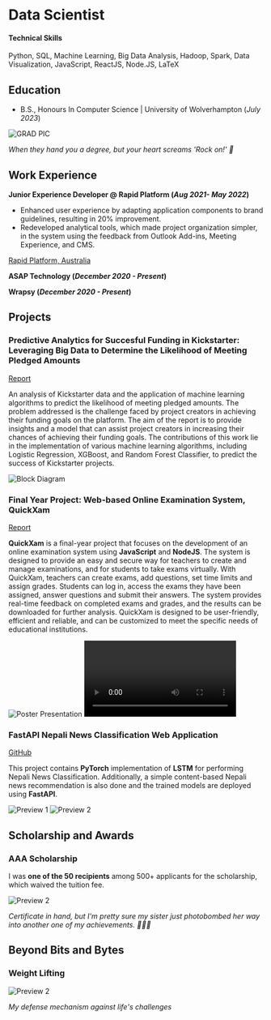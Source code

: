 # Data Scientist

#### Technical Skills
Python, SQL, Machine Learning, Big Data Analysis, Hadoop, Spark, Data Visualization, JavaScript, ReactJS, Node.JS, LaTeX
## Education	
- B.S., Honours In Computer Science | University of Wolverhampton (_July 2023_)

![GRAD PIC](/assets/img/graduation1.jpg)

*When they hand you a degree, but your heart screams 'Rock on!' 🤟*

## Work Experience
**Junior Experience Developer @ Rapid Platform (_Aug 2021- May 2022_)**
- Enhanced user experience by adapting application components to brand guidelines, resulting in 20% improvement.
- Redeveloped analytical tools, which made project organization simpler, in the system using the feedback from Outlook Add-ins, Meeting Experience, and CMS.

[Rapid Platform, Australia](https://rapidplatform.com.au/end-user/)

**ASAP Technology (_December 2020 - Present_)**

**Wrapsy (_December 2020 - Present_)**

## Projects
### Predictive Analytics for Succesful Funding in Kickstarter: Leveraging Big Data to Determine the Likelihood of Meeting Pledged Amounts
[Report](https://www.researchgate.net/publication/374004731_Predictive_Analytics_for_Succesful_Funding_in_Kickstarter_Leveraging_Big_Data_to_Determine_the_Likelihood_of_Meeting_Pledged_Amounts?channel=doi&linkId=650935c661f18040c20b76c4&showFulltext=true)

An analysis of Kickstarter data and the application of machine learning algorithms to predict the likelihood of meeting pledged amounts. The problem addressed is the challenge faced by project creators in achieving their funding goals on the platform. The aim of the report is to provide insights and a model that can assist project creators in increasing their chances of achieving their funding goals. The contributions of this work lie in the implementation of various machine learning algorithms, including Logistic Regression, XGBoost, and Random Forest Classifier, to predict the success of Kickstarter projects.

![Block Diagram](/assets/img/figure_block.png)

### Final Year Project: Web-based Online Examination System, QuickXam
[Report](https://drive.google.com/file/d/1Ko5TIWW4R3cVKuycE2QoZNLXHnhku8-o/view?usp=sharing)

**QuickXam** is a final-year project that focuses on the development of an online examination system
using **JavaScript** and **NodeJS**. The system is designed to provide an easy and secure way for
teachers to create and manage examinations, and for students to take exams virtually. With
QuickXam, teachers can create exams, add questions, set time limits and assign grades. Students
can log in, access the exams they have been assigned, answer questions and submit their answers.
The system provides real-time feedback on completed exams and grades, and the results can be
downloaded for further analysis. QuickXam is designed to be user-friendly, efficient and reliable,
and can be customized to meet the specific needs of educational institutions.

![Poster Presentation](/assets/img/poster.png)
![Poster Presentation](/assets/img/tadow.mp4)

### FastAPI Nepali News Classification Web Application
[GitHub](https://github.com/kushalsarkar404/FastAPI-Nepali-News-Classification-Web-Application)

This project contains **PyTorch** implementation of **LSTM** for performing Nepali News Classification. Additionally, a simple content-based Nepali news recommendation is also done and the trained models are deployed using **FastAPI**.

![Preview 1](/assets/img/2.png)
![Preview 2](/assets/img/recommendation.png)

## Scholarship and Awards
### AAA Scholarship
I was **one of the 50 recipients** among 500+ applicants for the scholarship, which waived the tuition fee. 

![Preview 2](/assets/img/scholarship.jpeg)

*Certificate in hand, but I'm pretty sure my sister just photobombed her way into another one of my achievements. 📸🤷‍♂️*
## Beyond Bits and Bytes
### Weight Lifting
![Preview 2](/assets/img/dl.jpg)

*My defense mechanism against life's challenges*
